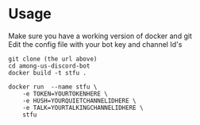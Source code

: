 # Usage
Make sure you have a working version of docker and git  
Edit the config file with your bot key and channel Id's  

```
git clone (the url above)
cd among-us-discord-bot
docker build -t stfu .

docker run  --name stfu \
    -e TOKEN=YOURTOKENHERE \
    -e HUSH=YOURQUIETCHANNELIDHERE \
    -e TALK=YOURTALKINGCHANNELIDHERE \
    stfu
```